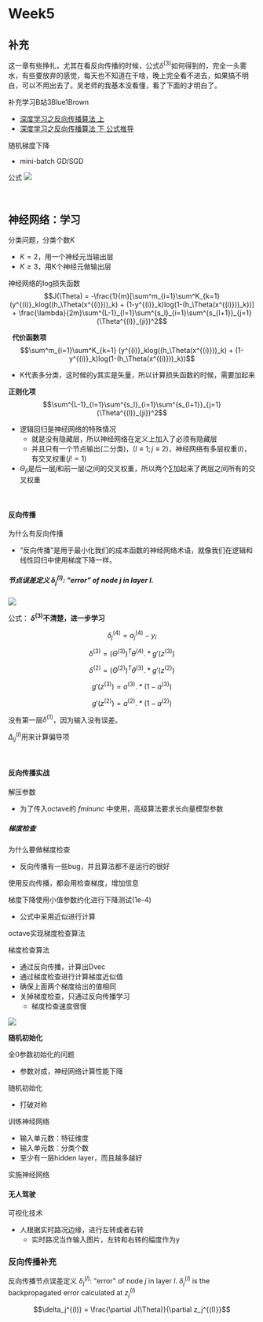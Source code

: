 # Week5

## 补充
这一章有些挣扎，尤其在看反向传播的时候，公式$\delta^{(3)}$如何得到的，完全一头雾水，有些要放弃的感觉，每天也不知道在干啥，晚上完全看不进去，如果搞不明白，可以不用出去了。吴老师的我基本没看懂，看了下面的才明白了。

补充学习B站3Blue1Brown
- [深度学习之反向传播算法 上](https://www.bilibili.com/video/av16577449)
- [深度学习之反向传播算法 下 公式推导](https://www.bilibili.com/video/av16577449/?p=2)

随机梯度下降
- mini-batch GD/SGD



公式
![](https://user-images.githubusercontent.com/41643043/56329121-8e3ed200-61b4-11e9-8ccf-a4f6beb3266c.png)


&nbsp;

## 神经网络：学习

分类问题，分类个数K
- $K = 2$，用一个神经元当输出层
- $K \geq 3$，用K个神经元做输出层

神经网络的log损失函数
$$J(\Theta) = -\frac{1}{m}[\sum^m_{i=1}\sum^K_{k=1} (y^{(i)}_klog((h_\Theta(x^{(i)}))_k) + (1-y^{(i)}_k)log(1-(h_\Theta(x^{(i)}))_k))] + \frac{\lambda}{2m}\sum^{L-1}_{l=1}\sum^{s_l}_{i=1}\sum^{s_{l+1}}_{j=1}(\Theta^{(l)}_{ji})^2$$

&nbsp;
**代价函数项**
$$\sum^m_{i=1}\sum^K_{k=1} (y^{(i)}_klog((h_\Theta(x^{(i)}))_k) + (1-y^{(i)}_k)log(1-(h_\Theta(x^{(i)}))_k))$$

- K代表多分类，这时候的y其实是矢量，所以计算损失函数的时候，需要加起来


**正则化项** 
$$\sum^{L-1}_{l=1}\sum^{s_l}_{i=1}\sum^{s_{l+1}}_{j=1}(\Theta^{(l)}_{ji})^2$$

- 逻辑回归是神经网络的特殊情况
    - 就是没有隐藏层，所以神经网络在定义上加入了必须有隐藏层
    - 并且只有一个节点输出(二分类)，($l \equiv 1; j \equiv 2$)，神经网络有多层权重($l$)，有交叉权重($j!=1$)
- $\Theta_{ji}$是后一层$j$和前一层$i$之间的交叉权重，所以两个$\sum$加起来了两层之间所有的交叉权重

&nbsp;
#### 反向传播
为什么有反向传播
- “反向传播”是用于最小化我们的成本函数的神经网络术语，就像我们在逻辑和线性回归中使用梯度下降一样。

##### 节点误差定义 $\delta_j^{(l)}$: "error" of node $j$ in layer $l$.

![](https://user-images.githubusercontent.com/41643043/56089754-55f47680-5eca-11e9-9a5b-2100a91f2070.png)

公式： **$\delta^{(3)}$不清楚，进一步学习**

$$\delta^{(4)}_j = a^{(4)}_j - y_i$$

$$\delta^{(3)} = (\Theta^{(3)})^T\theta^{(4)}.*g'(z^{(3)})$$

$$\delta^{(2)} = (\Theta^{(2)})^T\theta^{(3)}.*g'(z^{(2)})$$

$$g'(z^{(3)}) = a^{(3)}.*(1-a^{(3)})$$

$$g'(z^{(2)}) = a^{(2)}.*(1-a^{(2)})$$


没有第一层$\delta^{(1)}$，因为输入没有误差。

$\Delta^{(l)}_{ij}$用来计算偏导项


&nbsp;
#### 反向传播实战

解压参数
- 为了传入octave的 $fminunc$ 中使用，高级算法要求长向量模型参数



##### 梯度检查

为什么要做梯度检查
- 反向传播有一些bug，并且算法都不是运行的很好

使用反向传播，都会用检查梯度，增加信息


梯度下降使用小值参数约化进行下降测试(1e-4)
- 公式中采用近似进行计算

octave实现梯度检查算法

梯度检查算法
- 通过反向传播，计算出Dvec
- 通过梯度检查进行计算梯度近似值
- 确保上面两个梯度给出的值相同
- 关掉梯度检查，只通过反向传播学习
    - 梯度检查速度很慢

![](https://user-images.githubusercontent.com/41643043/56102305-cf3da900-5f5e-11e9-8429-57e078b7a6d2.png)

**随机初始化**


全0参数初始化的问题
- 参数对成，神经网络计算性能下降


随机初始化
- 打破对称


训练神经网络
- 输入单元数：特征维度
- 输入单元数：分类个数
- 至少有一层hidden layer，而且越多越好

实施神经网络




#### 无人驾驶

可视化技术
- 人根据实时路况边缘，进行左转或者右转
    - 实时路况当作输入图片，左转和右转的幅度作为y





### 反向传播补充


反向传播节点误差定义 $\delta_j^{(l)}$: "error" of node $j$ in layer $l$.
$\delta_j^{(l)}$ is the backpropagated error calculated at $z_j^{(l)}$

$$\delta_j^{(l)} = \frac{\partial J(\Theta)}{\partial z_j^{(l)}}$$







